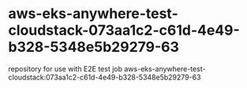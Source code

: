 # aws-eks-anywhere-test-cloudstack-073aa1c2-c61d-4e49-b328-5348e5b29279-63
repository for use with E2E test job aws-eks-anywhere-test-cloudstack:073aa1c2-c61d-4e49-b328-5348e5b29279-63
